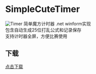 # SimpleCuteTimer

![Timer](https://raw.githubusercontent.com/homchou/SimpleCuteTimer/master/D2.ico)
简单魔方计时器 .net winform实现  
包含自动生成25位打乱公式和记录保存  
支持计时器全屏，方便比赛使用  


## 下载
[点击下载](https://github.com/homchou/SimpleCuteTimer/blob/master/bin/Debug/SimpleCuteTimer.exe?raw=true)
